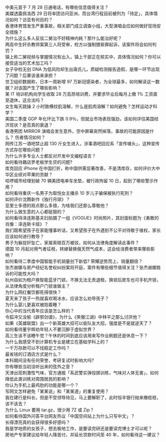 中美元首于 7 月 28 日通电话，有哪些信息值得关注？  
美媒透露佩洛西 29 日将率团访问亚洲，而台湾行程目前被列为「待定」，具体情况如何？访亚有何目的？  
香港体育馆发生严重事故，相关部门成立调查小组，大型演唱会应如何做好现场安全措施？  
为什么这么多人反驳二舅治不好精神内耗？那什么能治好呢？  
两高中生奸杀教师案第三人将受审，检方以强制猥亵罪起诉，该案件将会如何判罚？  
镇上称二舅视频与掌握情况有出入，镇上干部正在核实中，具体情况如何？你可以接受适当的艺术加工吗？  
女子孕检无创 DNA 为低风险却生出唐氏儿，质疑检测报告造假，是哪一环节出现了问题？后果该谁来承担？  
世卫组织数据称，日本一周新增 97 万新冠感染者，为全球最多，如何解读这一数据？对该国产生了哪些影响？  
某 IT 培训机构向学生收取 28 万高昂培训费，并要求毕业后每月上缴 1% 工资直至退休，这合法吗？  
女生每天跳操 2 小时致横纹肌溶解，什么是肌肉溶解？如何避免？怎样运动才科学？  
美国二季度 GDP 年化环比下跌 0.9％，但就业市场表现强劲，该如何评估美国经济现状？是否真的衰退？  
香港男团 MIRROR 演唱会发生意外，空中屏幕突然掉落，事故的可能原因是什么？ 伤者情况如何？  
网传江苏一酒吧禁止超 130 斤女生进入，涉事酒吧回应系「宣传噱头」，这种宣传方式存在哪些问题？  
为什么许多专业人士都反对开发中文编程语言？  
如何看待趣店罗老板学生贷的问题?  
库克回应 iPhone 在中国打折，称中国供需显著改善，不是清库存，如何评价大中华区业绩对苹果的贡献？  
哈啰城市经理划破 70 辆美团电单车坐垫，被行政拘留 10 日，起到了哪些警示作用？  
如何看待重庆一名男子为取悦女主播杀 10 岁儿子骗保被执行死刑？  
如何评价沈腾新作《独行月球》？  
亚里士多德的观点那么多错，为啥我们还那么尊敬他？  
为什么做生意的人心都挺狠的？  
如何看待泽连斯基夫妇拍摄了一组《VOGUE》时尚照片，其封面标题为《勇敢的肖像：泽连斯卡娅》？  
我们既希望孩子在家能懂事听话，又希望孩子在外遇到不公平对待敢于维权，家长应该如何进行教导？  
男子为躲捉奸坠亡，家属索赔百万被驳，如何从法律角度解读此事件？  
德国 10 月起对用气者征税，转嫁替换俄天然气成本，这会给消费者带来哪些影响？  
如何看待二季度中国智能手机销量创下新低? 荣耀逆势而上，销量翻倍？  
张杰谢娜与房产经纪名誉权纠纷案将开庭，案件有哪些细节值得关注？张杰谢娜胜诉的可能性大吗？  
杭州自如为租户换智能蓝牙门锁，不换无法无责退租，换锁后房东也可手机开锁，从法律角度分析租户门锁谁做主？  
为什么网红餐饮都死得很快？  
夏天来了孩子一热就喜欢喝冰水，应该怎么劝导孩子？  
为什么婴儿更喜欢被抱着睡？  
你心中的当代青年应该是怎么样的？  
令狐冲又没偷《辟邪剑谱》，为什么《笑傲江湖》中林平之那么讨厌他？  
如果《英雄联盟》出一个新英雄大招可以偷队友大招，强度是不是就逆天了？  
如何看待董宇辉劝年轻人不要沉醉于虚拟世界？  
高三生该不该睡午觉？午休的时间到底应该用来写作业刷题还是休息一下？  
为什么我感受不到计算机专业是建立在基础学科上的？  
一千万存款可以不找稳定工作吗？  
最省钱的订酒店方式是什么？  
本科期间没有任何荣誉，考研复试时影响大吗?  
你有哪些当初没听出来的弦外之音？  
天津出现刺激性气味，官方通报「系武警实弹投掷训练，气味对人体无害」，如何降低此类训练对周围居民的影响？  
你认为手机上最鸡肋的功能是哪一个？  
写网文怎样避免「某某说」和「某某道」的重复使用？  
我在建行是科长，但是不受领导待见，马上要解职了，此时恒丰银行抛来橄榄枝，该不该去？  
为什么 Linux 要用 tar.gz，很少用 7Z 或 Zip？  
如何看待国外问答平台网友热议「中国空间站上为什么只写中文」？  
长得漂亮真的会获得很多好感吗？  
我是学地质的女孩子，想去极地工作，是要读完研还是要读完博士才可以呢？  
房地产专家建议给年轻人降首付，并延长贷款时间至 40 年，如何看待这一建议？  

